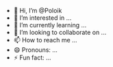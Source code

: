- 👋 Hi, I’m @Poloik
- 👀 I’m interested in ...
- 🌱 I’m currently learning ...
- 💞️ I’m looking to collaborate on ...
- 📫 How to reach me ...
- 😄 Pronouns: ...
- ⚡ Fun fact: ...

<!---
Poloik/Poloik is a ✨ special ✨ repository because its `README.md` (this file) appears on your GitHub profile.
You can click the Preview link to take a look at your changes.
--->
